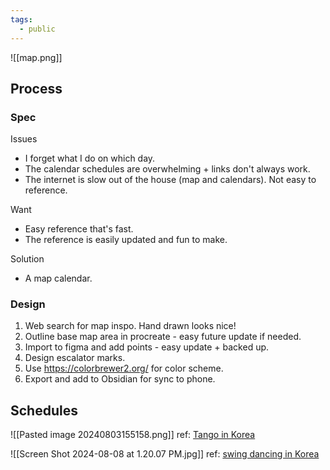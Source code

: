 ```yaml
---
tags:
  - public
---
```


![[map.png]]

## Process
### Spec
Issues
- I forget what I do on which day.
- The calendar schedules are overwhelming + links don't always work.
- The internet is slow out of the house (map and calendars). Not easy to reference.

Want
- Easy reference that's fast.
- The reference is easily updated and fun to make.

Solution
- A map calendar.
### Design
1. Web search for map inspo. Hand drawn looks nice!
3. Outline base map area in procreate - easy future update if needed.
4. Import to figma and add points - easy update + backed up.
5. Design escalator marks.
6. Use https://colorbrewer2.org/ for color scheme.
7. Export and add to Obsidian for sync to phone.

## Schedules

![[Pasted image 20240803155158.png]]
ref: [Tango in Korea](https://www.facebook.com/groups/466828892314068)

![[Screen Shot 2024-08-08 at 1.20.07 PM.jpg]]
ref: [swing dancing in Korea](https://www.michellejpswing.com/dancing-in-korea/weekly?fbclid=IwZXh0bgNhZW0CMTAAAR1qHI3McHUqI-AIjrJ96f0r7Cb-AQLx-8jPGaGG6thAk_rsHaglaCsXIKY_aem_d23z9ZFmvskkxq2fXGWgYw)